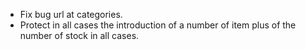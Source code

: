 - Fix bug url at categories.
- Protect in all cases the introduction of a number of item plus of the number of stock in all cases.